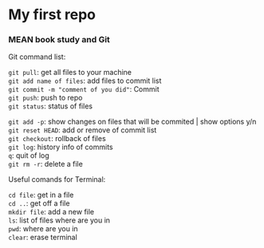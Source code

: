 <h1>My first repo</h1>
<h3>MEAN book study and Git</h3>


<p>Git command list:</p>

`git pull`: get all files to your machine<br>
`git add name of files`: add files to commit list<br>
`git commit -m "comment of you did"`: Commit<br>
`git push`: push to repo<br>
`git status`: status of files<br>

`git add -p`: show changes on files that will be commited | show options y/n<br>
`git reset HEAD`: add or remove of commit list<br>
`git checkout`: rollback of files<br>
`git log`: history info of commits<br>
`q`: quit of log<br>
`git rm -r`: delete a file<br>

<p>Useful comands for Terminal:</p>

`cd file`: get in a file<br>
`cd ..`: get off a file<br>
`mkdir file`: add a new file<br>
`ls`: list of files where are you in<br>
`pwd`: where are you in<br>
`clear`: erase terminal<br>

